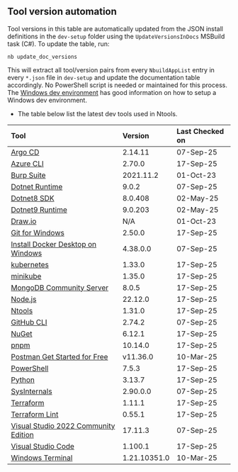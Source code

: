 ## Tool version automation

Tool versions in this table are automatically updated from the JSON install definitions in the `dev-setup` folder using the `UpdateVersionsInDocs` MSBuild task (C#). To update the table, run:

```
nb update_doc_versions
```

This will extract all tool/version pairs from every `NbuildAppList` entry in every `*.json` file in `dev-setup` and update the documentation table accordingly. No PowerShell script is needed or maintained for this process.
The [Windows dev environment](https://learn.microsoft.com/en-us/windows/dev-environment/) has good information on how to setup a Windows dev environment.

- The table below list the latest dev tools used in Ntools.

| Tool                                                                                                       | Version     | Last Checked on |
| :--------------------------------------------------------------------------------------------------------- | :---------- | :-------------- |
| [Argo CD](https://github.com/argoproj/argo-cd/releases/)                                                  | 2.14.11    | 07-Sep-25      |
| [Azure CLI](https://learn.microsoft.com/en-us/cli/azure/install-azure-cli-windows?pivots=msi)             | 2.70.0     | 17-Sep-25      |
| [Burp Suite](https://portswigger.net/burp/communitydownload)                                              | 2021.11.2   | 01-Oct-23       |
| [Dotnet Runtime](https://dotnet.microsoft.com/en-us/download/dotnet)                                      | 9.0.2      | 07-Sep-25      |
| [Dotnet8 SDK](https://dotnet.microsoft.com/en-us/download/dotnet)                                         | 8.0.408     | 02-May-25       |
| [Dotnet9 Runtime](https://dotnet.microsoft.com/en-us/download/dotnet)                                     | 9.0.203     | 02-May-25       |
| [Draw.io](https://app.diagrams.net/)                                                                      | N/A         | 01-Oct-23       |
| [Git for Windows](https://git-scm.com/downloads)                                                          | 2.50.0     | 17-Sep-25      |
| [Install Docker Desktop on Windows](https://docs.docker.com/docker-for-windows/install/)                  | 4.38.0.0   | 07-Sep-25      |
| [kubernetes](https://github.com/kubernetes/kubernetes/releases)                                           | 1.33.0     | 17-Sep-25      |
| [minikube](https://github.com/kubernetes/minikube/releases/)                                              | 1.35.0     | 17-Sep-25      |
| [MongoDB Community Server](https://www.mongodb.com/try/download/community)                                | 8.0.5      | 17-Sep-25      |
| [Node.js](https://nodejs.org/en/download/)                                                                | 22.12.0    | 17-Sep-25      |
| [Ntools](https://github.com/naz-hage/ntools/releases)                                                     | 1.31.0     | 17-Sep-25      |
| [GitHub CLI](https://github.com/cli/cli/releases)                                                         | 2.74.2     | 07-Sep-25      |
| [NuGet](https://www.nuget.org/downloads)                                                                  | 6.12.1     | 17-Sep-25      |
| [pnpm](https://pnpm.io/)                                                                                  | 10.14.0    | 17-Sep-25      |
| [Postman Get Started for Free](https://www.postman.com/downloads/)                                        | v11.36.0    | 10-Mar-25       |
| [PowerShell](https://github.com/PowerShell/PowerShell/releases)                                           | 7.5.3      | 17-Sep-25      |
| [Python](https://www.python.org/downloads/)                                                               | 3.13.7     | 17-Sep-25      |
| [SysInternals](https://learn.microsoft.com/en-us/sysinternals/)                                           | 2.90.0.0   | 07-Sep-25      |
| [Terraform](https://releases.hashicorp.com/terraform)                                                     | 1.11.1     | 17-Sep-25      |
| [Terraform Lint](https://github.com/terraform-linters/tflint/releases)                                    | 0.55.1     | 17-Sep-25      |
| [Visual Studio 2022 Community Edition](https://visualstudio.microsoft.com/vs/community/)                  | 17.11.3    | 07-Sep-25      |
| [Visual Studio Code](https://code.visualstudio.com/download)                                              | 1.100.1    | 17-Sep-25      |
| [Windows Terminal](https://www.microsoft.com/en-us/p/windows-terminal/9n0dx20hk701)                       | 1.21.10351.0| 10-Mar-25       |
